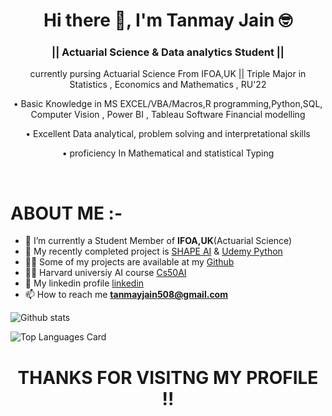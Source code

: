 <h1 align="center">Hi there 👋, I'm Tanmay Jain 🤓  </h1>
<h3 align="center"> || Actuarial Science & Data analytics Student ||   </h3> 

<p align="center"> currently pursing Actuarial Science From IFOA,UK || 
Triple Major in Statistics , Economics and Mathematics , RU'22 </p>
<p align="center"> 
•	Basic Knowledge in MS EXCEL/VBA/Macros,R programming,Python,SQL, Computer Vision , Power BI , Tableau Software Financial modelling </p>
<p align="center"> •	Excellent Data analytical, problem solving and interpretational skills </p>
<p align="center"> •	proficiency In Mathematical and statistical Typing </p> 


<br>


# ABOUT ME :-
- 🔭 I’m currently a Student Member of  <strong>IFOA,UK</strong>(Actuarial Science)
- 🤔 My recently completed project is [SHAPE AI](https://github.com/tanmayjain999/SHAPE-AI-PYTHON-AND-DATA-ANALYTICS-) & [Udemy Python](https://github.com/tanmayjain999/Python-Masters-Udemy-)
- 👨‍💻 Some of my projects are available at my [Github](https://github.com/tanmayjain999?tab=repositories)
- 👨‍💻 Harvard universiy AI course [Cs50AI](https://github.com/tanmayjain999/HARVARD-UNIVERSITY-PYTHON-AND-AI-CS50-)
- 📝 My linkedin profile [linkedin](https://www.linkedin.com/in/tanmay-jain-108108108/)
- 📫 How to reach me **tanmayjain508@gmail.com** 


![Github stats](https://github-readme-stats.vercel.app/api?username=tanmayjain999&theme=highcontrast&show_icons=true&count_private=true&layout=compact)


![Top Languages Card](https://github-readme-stats.vercel.app/api/top-langs/?username=tanmayjain999&theme=highcontrast&layout=compact) 

<h1 align="center"> THANKS FOR VISITNG MY PROFILE !! </h1>
